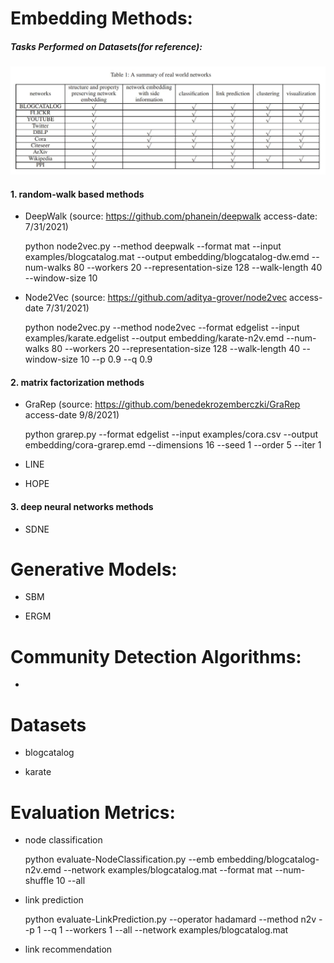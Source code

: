 

# Embedding Methods:
##### Tasks Performed on Datasets(for reference):

  ![table.JPG](table.JPG?raw=true "https://ieeexplore.ieee.org/abstract/document/8392745")


#### 1. random-walk based methods
- DeepWalk (source: https://github.com/phanein/deepwalk access-date: 7/31/2021)
  
    python node2vec.py --method deepwalk --format mat --input examples/blogcatalog.mat --output embedding/blogcatalog-dw.emd --num-walks 80 --workers 20 --representation-size 128 --walk-length 40 --window-size 10

- Node2Vec (source: https://github.com/aditya-grover/node2vec access-date 7/31/2021)

    python node2vec.py --method node2vec --format edgelist --input examples/karate.edgelist --output embedding/karate-n2v.emd --num-walks 80 --workers 20 --representation-size 128 --walk-length 40 --window-size 10 --p 0.9 --q 0.9


#### 2. matrix factorization methods

- GraRep (source: https://github.com/benedekrozemberczki/GraRep access-date 9/8/2021)

    python grarep.py --format edgelist --input examples/cora.csv --output embedding/cora-grarep.emd --dimensions 16 --seed 1 --order 5 --iter 1

- LINE

- HOPE


#### 3. deep neural networks methods

- SDNE

# Generative Models:

- SBM

- ERGM


# Community Detection Algorithms:

- 
# Datasets

- blogcatalog

- karate

# Evaluation Metrics:

- node classification
    
    python evaluate-NodeClassification.py --emb embedding/blogcatalog-n2v.emd --network examples/blogcatalog.mat --format mat --num-shuffle 10 --all

- link prediction

    python evaluate-LinkPrediction.py --operator hadamard --method n2v --p 1 --q 1 --workers 1 --all --network examples/blogcatalog.mat

- link recommendation
